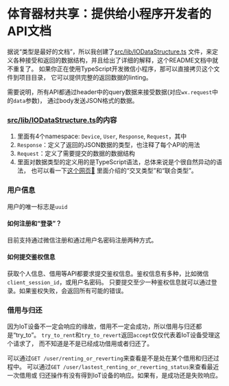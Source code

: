 # 体育器材共享：提供给小程序开发者的API文档

据说“类型是最好的文档”，所以我创建了[src/lib/IODataStructure.ts](src/lib/IODataStructure.ts)
文件，来定义各种接受和返回的数据结构，并且给出了详细的解释，这个README文档中就不重复了。
如果你正在使用TypeScript开发微信小程序，那可以直接拷贝这个文件到项目目录，
它可以提供完整的返回数据的linting。

需要说明，所有API都通过header中的query数据来接受数据(对应`wx.request`中的`data`参数)，
通过body发送JSON格式的数据。

### [src/lib/IODataStructure.ts](src/lib/IODataStructure.ts)的内容
1. 里面有4个namespace: `Device`, `User`, `Response`, `Request`，其中
  1. `Response`：定义了返回的JSON数据的类型，也注释了每个API的用法
  2. `Request`：定义了需要提交的数据的数据结构
2. 里面对数据类型的定义用的是TypeScript语法，总体来说是个很自然异动的语法，
  也可以看一下[这个网页🔗](https://www.tslang.cn/docs/handbook/advanced-types.html)
  里面介绍的“交叉类型”和“联合类型”。

### 用户信息
用户的唯一标志是`uuid`
#### 如何注册和“登录”？
目前支持通过微信注册和通过用户名密码注册两种方式。

#### 如何提交鉴权信息
获取个人信息、借用等API都要求提交鉴权信息。鉴权信息有多种，比如微信`client_session_id`，或用户名密码。
只要提交至少一种鉴权信息就可以通过登录。如果鉴权失败，会返回所有可能的错误。

### 借用与归还
因为IoT设备不一定会响应的缘故，借用不一定会成功，所以借用与归还都是“try_to”。
`try_to_rent`和`try_to_revert`返回`accept`仅仅代表着IoT设备受理这个请求了，
而不知道是不是已经成功借用或者归还了。

可以通过`GET /user/renting_or_reverting`来查看是不是处在某个借用和归还过程中。
可以通过`GET /user/lastest_renting_or_reverting_status`来查看最近一次借用或
归还操作有没有得到IoT设备的响应。如果有，是成功还是失败响应。
